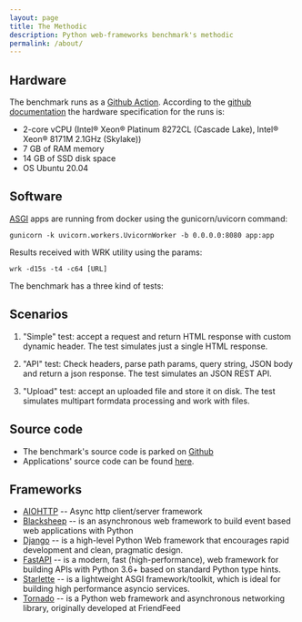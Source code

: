 ```yaml
---
layout: page
title: The Methodic
description: Python web-frameworks benchmark's methodic
permalink: /about/
---
```


## Hardware

The benchmark runs as a [Github Action](https://github.com/features/actions).
According to the [github
documentation](https://docs.github.com/en/actions/using-github-hosted-runners/about-github-hosted-runners)
the hardware specification for the runs is:

* 2-core vCPU (Intel® Xeon® Platinum 8272CL (Cascade Lake), Intel® Xeon® 8171M 2.1GHz (Skylake))
* 7 GB of RAM memory
* 14 GB of SSD disk space
* OS Ubuntu 20.04

## Software

[ASGI](https://asgi.readthedocs.io/en/latest/) apps are running from docker using the gunicorn/uvicorn command:

    gunicorn -k uvicorn.workers.UvicornWorker -b 0.0.0.0:8080 app:app

Results received with WRK utility using the params:

    wrk -d15s -t4 -c64 [URL]

The benchmark has a three kind of tests:

## Scenarios

1. "Simple" test: accept a request and return HTML response with custom dynamic
   header. The test simulates just a single HTML response.

2. "API" test: Check headers, parse path params, query string, JSON body and return a json
   response. The test simulates an JSON REST API.

3. "Upload" test: accept an uploaded file and store it on disk. The test
   simulates multipart formdata processing and work with files.

## Source code

* The benchmark's source code is parked on [Github](https://github.com/MiramiKing/benchmarks)
* Applications' source code can be found
  [here](https://github.com/MiramiKing/benchmarks/tree/develop/frameworks).

## Frameworks

* [AIOHTTP](https://github.com/aio-libs/aiohttp) -- Async http client/server
  framework
* [Blacksheep](https://github.com/Neoteroi/BlackSheep) -- is an asynchronous
  web framework to build event based web applications with Python
* [Django](https://www.djangoproject.com) -- is a high-level Python Web
  framework that encourages rapid development and clean, pragmatic design. 
* [FastAPI](https://github.com/tiangolo/fastapi) -- is a modern, fast
  (high-performance), web framework for building APIs with Python 3.6+ based on
  standard Python type hints.
* [Starlette](https://github.com/encode/starlette) -- is a lightweight ASGI
  framework/toolkit, which is ideal for building high performance asyncio
  services.
* [Tornado](https://www.tornadoweb.org/en/stable/) -- is a Python web framework
  and asynchronous networking library, originally developed at FriendFeed